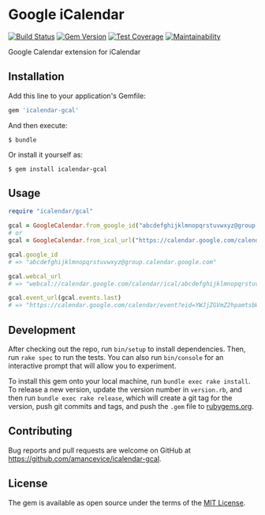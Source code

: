 # Google iCalendar

[![Build Status](https://travis-ci.com/amancevice/icalendar-gcal.svg?branch=master)](https://travis-ci.com/amancevice/icalendar-gcal)
[![Gem Version](https://badge.fury.io/rb/icalendar-gcal.svg)](https://badge.fury.io/rb/icalendar-gcal)
[![Test Coverage](https://api.codeclimate.com/v1/badges/9262efaca53e186d1801/test_coverage)](https://codeclimate.com/github/amancevice/icalendar-gcal/test_coverage)
[![Maintainability](https://api.codeclimate.com/v1/badges/9262efaca53e186d1801/maintainability)](https://codeclimate.com/github/amancevice/icalendar-gcal/maintainability)

Google Calendar extension for iCalendar

## Installation

Add this line to your application's Gemfile:

```ruby
gem 'icalendar-gcal'
```

And then execute:

    $ bundle

Or install it yourself as:

    $ gem install icalendar-gcal

## Usage

```ruby
require "icalendar/gcal"

gcal = GoogleCalendar.from_google_id("abcdefghijklmnopqrstuvwxyz@group.calendar.google.com")
# or
gcal = GoogleCalendar.from_ical_url("https://calendar.google.com/calendar/ical/abcdefghijklmnopqrstuvwxyz%40group.calendar.google.com/public/basic.ics")

gcal.google_id
# => "abcdefghijklmnopqrstuvwxyz@group.calendar.google.com"

gcal.webcal_url
# => "webcal://calendar.google.com/calendar/ical/abcdefghijklmnopqrstuvwxyz%40group.calendar.google.com/public/basic.ics"

gcal.event_url(gcal.events.last)
# => "https://calendar.google.com/calendar/event?eid=YWJjZGVmZ2hpamtsbW5vcHFyc3R1dnd4eXogYWJjZGVmZ2hpamtsbW5vcHFyc3R1dnd4eXpAZw"
```

## Development

After checking out the repo, run `bin/setup` to install dependencies. Then, run `rake spec` to run the tests. You can also run `bin/console` for an interactive prompt that will allow you to experiment.

To install this gem onto your local machine, run `bundle exec rake install`. To release a new version, update the version number in `version.rb`, and then run `bundle exec rake release`, which will create a git tag for the version, push git commits and tags, and push the `.gem` file to [rubygems.org](https://rubygems.org).

## Contributing

Bug reports and pull requests are welcome on GitHub at https://github.com/amancevice/icalendar-gcal.

## License

The gem is available as open source under the terms of the [MIT License](https://opensource.org/licenses/MIT).
